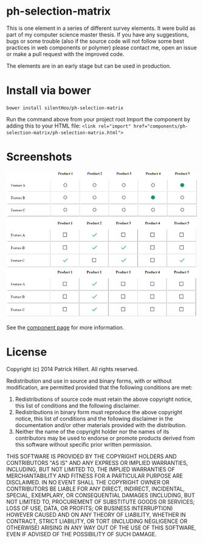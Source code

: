 ph-selection-matrix
================

This is one element in a series of different survey elements. It were build as part of my 
computer science master thesis. If you have any suggestions, bugs or some trouble (also if
the source code will not follow some best practices in web components or polymer) please
contact me, open an issue or make a pull request with the improved code.

The elements are in an early stage but can be used in production.

Install via bower
================

`bower install silentHoo/ph-selection-matrix`

Run the command above from your project root
Import the component by adding this to your HTML file:
`<link rel="import" href="components/ph-selection-matrix/ph-selection-matrix.html">`

Screenshots
================

![Selection matrix in single-mode](screenshot_single-mode.png?raw=true "Selection matrix in single-mode")
![Selection matrix in multi-mode](screenshot_multi-mode.png?raw=true "Selection matrix in multi-mode")
![Selection matrix in single-mode with preselected column](screenshot_single-mode_preselected.png?raw=true "Selection matrix in single-mode  with preselected column")

See the [component page](http://silentHoo.github.io/ph-selection-matrix) for more information.

License
================

Copyright (c) 2014 Patrick Hillert. All rights reserved.

Redistribution and use in source and binary forms, with or without
modification, are permitted provided that the following conditions are
met:

1. Redistributions of source code must retain the above copyright
notice, this list of conditions and the following disclaimer.
2. Redistributions in binary form must reproduce the above
copyright notice, this list of conditions and the following disclaimer
in the documentation and/or other materials provided with the
distribution.
3. Neither the name of the copyright holder nor the names of its
contributors may be used to endorse or promote products derived from
this software without specific prior written permission.

THIS SOFTWARE IS PROVIDED BY THE COPYRIGHT HOLDERS AND CONTRIBUTORS
"AS IS" AND ANY EXPRESS OR IMPLIED WARRANTIES, INCLUDING, BUT NOT
LIMITED TO, THE IMPLIED WARRANTIES OF MERCHANTABILITY AND FITNESS FOR
A PARTICULAR PURPOSE ARE DISCLAIMED. IN NO EVENT SHALL THE COPYRIGHT
OWNER OR CONTRIBUTORS BE LIABLE FOR ANY DIRECT, INDIRECT, INCIDENTAL,
SPECIAL, EXEMPLARY, OR CONSEQUENTIAL DAMAGES (INCLUDING, BUT NOT
LIMITED TO, PROCUREMENT OF SUBSTITUTE GOODS OR SERVICES; LOSS OF USE,
DATA, OR PROFITS; OR BUSINESS INTERRUPTION) HOWEVER CAUSED AND ON ANY
THEORY OF LIABILITY, WHETHER IN CONTRACT, STRICT LIABILITY, OR TORT
(INCLUDING NEGLIGENCE OR OTHERWISE) ARISING IN ANY WAY OUT OF THE USE
OF THIS SOFTWARE, EVEN IF ADVISED OF THE POSSIBILITY OF SUCH DAMAGE.